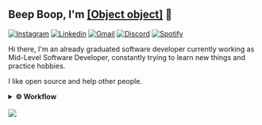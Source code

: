 ## Beep Boop, I'm [[Object object]](https://stackoverflow.com/questions) 🤖

<div>
  
[![Instagram](https://img.shields.io/badge/EikkoMass-%23E4405F.svg?style=for-the-badge&logo=Instagram&logoColor=white)](https://www.instagram.com/eikkomass/)
[![Linkedin](https://img.shields.io/badge/Eric%20H.%20Massaneiro-%231DA1F2.svg?style=for-the-badge&logo=Linkedin&logoColor=white)](https://in.ericmassaneiro.dev/)
[![Gmail](https://img.shields.io/badge/Gmail-EA4335.svg?style=for-the-badge&logo=gmail&logoColor=white)](mailto:ericmassaneiro@gmail.com)
[![Discord](https://img.shields.io/badge/EikkoMass-7289DA?style=for-the-badge&logo=discord&logoColor=white)](https://discord.com/users/196443177744334848)
[![Spotify](https://img.shields.io/badge/feetroid-1ED760?&style=for-the-badge&logo=spotify&logoColor=white)](https://open.spotify.com/user/feetroid)

</div>

Hi there, I'm an already graduated software developer currently working as Mid-Level Software Developer, constantly trying to learn new things and practice hobbies.

I like open source and help other people.

  <details>
  <br />
  <summary><b>⚙️ Workflow</b></summary>
    <ul>
      <li><b>💿 OS: </b> Arch Linux</li>
      <li><b>🔳 Terminal: </b> Oh My Bash / Kitty</li>
      <br />
   </ul>
 </details>

<br />

<img src="https://skillicons.dev/icons?i=java,cs,nodejs,typescript,react,vuejs,docker,linux,git,mysql,redis,aws" />